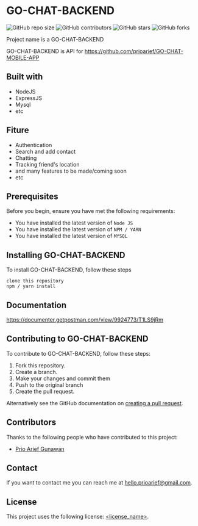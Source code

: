 # GO-CHAT-BACKEND

<!--- These are examples. See https://shields.io for others or to customize this set of shields. You might want to include dependencies, project status and licence info here --->
![GitHub repo size](https://img.shields.io/github/repo-size/prioarief/GO-CHAT-BACKEND)
![GitHub contributors](https://img.shields.io/github/contributors/prioarief/GO-CHAT-BACKEND)
![GitHub stars](https://img.shields.io/github/stars/prioarief/GO-CHAT-BACKEND?style=social)
![GitHub forks](https://img.shields.io/github/forks/prioarief/GO-CHAT-BACKEND?style=social)

Project name is a GO-CHAT-BACKEND

GO-CHAT-BACKEND is API for https://github.com/prioarief/GO-CHAT-MOBILE-APP

## Built with
* NodeJS
* ExpressJS
* Mysql
* etc

## Fiture
* Authentication
* Search and add contact
* Chatting
* Tracking friend's location
* and many features to be made/coming soon
* etc

## Prerequisites

Before you begin, ensure you have met the following requirements:
<!--- These are just example requirements. Add, duplicate or remove as required --->
* You have installed the latest version of `Node JS`
* You have installed the latest version of `NPM / YARN`
* You have installed the latest version of `MYSQL`

## Installing GO-CHAT-BACKEND

To install GO-CHAT-BACKEND, follow these steps
```
clone this repository
npm / yarn install
```

## Documentation
https://documenter.getpostman.com/view/9924773/T1LS9jRm




## Contributing to GO-CHAT-BACKEND
<!--- If your README is long or you have some specific process or steps you want contributors to follow, consider creating a separate CONTRIBUTING.md file--->
To contribute to GO-CHAT-BACKEND, follow these steps:

1. Fork this repository.
2. Create a branch.
3. Make your changes and commit them
4. Push to the original branch
5. Create the pull request.

Alternatively see the GitHub documentation on [creating a pull request](https://help.github.com/en/github/collaborating-with-issues-and-pull-requests/creating-a-pull-request).

## Contributors

Thanks to the following people who have contributed to this project:

* [Prio Arief Gunawan](https://github.com/prioarief)

## Contact

If you want to contact me you can reach me at <hello.prioarief@gmail.com>.

## License
<!--- If you're not sure which open license to use see https://choosealicense.com/--->

This project uses the following license: [<license_name>](<link>).
